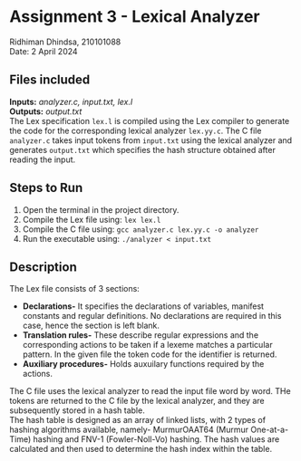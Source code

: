 # Assignment 3 - Lexical Analyzer
Ridhiman Dhindsa, 210101088  
Date: 2 April 2024  

## Files included
**Inputs:** *analyzer.c, input.txt, lex.l*    
**Outputs:** *output.txt*  
The Lex specification `lex.l` is compiled using the Lex compiler to generate the code for the corresponding lexical analyzer `lex.yy.c`. The C file `analyzer.c` takes input tokens from `input.txt` using the lexical analyzer and generates `output.txt` which specifies the hash structure obtained after reading the input.  

## Steps to Run
1) Open the terminal in the project directory.  
2) Compile the Lex file using: `lex lex.l`  
3) Compile the C file using: `gcc analyzer.c lex.yy.c -o analyzer`  
4) Run the executable using: `./analyzer < input.txt`  

## Description
The Lex file consists of 3 sections:   
* **Declarations-** It specifies the declarations of variables, manifest constants and regular definitions. No declarations are required in this case, hence the section is left blank.
* **Translation rules-** These describe regular expressions and the corresponding actions to be taken if a lexeme matches a particular pattern. In the given file the token code for the identifier is returned.  
* **Auxiliary procedures-** Holds auxuilary functions required by the actions.

The C file uses the lexical analyzer to read the input file word by word. THe tokens are returned to the C file by the lexical analyzer, and they are subsequently stored in a hash table.  
The hash table is designed as an array of linked lists, with 2 types of hashing algorithms available, namely- MurmurOAAT64 (Murmur One-at-a-Time) hashing and FNV-1 (Fowler-Noll-Vo) hashing. The hash values are calculated and then used to determine the hash index within the table.